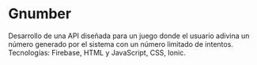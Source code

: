 # Gnumber
Desarrollo de una API diseñada para un juego donde el usuario adivina un número generado por el sistema con un número limitado de intentos. Tecnologías: Firebase, HTML y JavaScript, CSS, Ionic.
